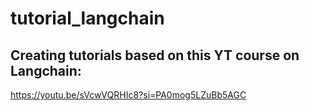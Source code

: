 # tutorial_langchain
## Creating tutorials based on this YT course on Langchain: 
https://youtu.be/sVcwVQRHIc8?si=PA0mog5LZuBb5AGC
